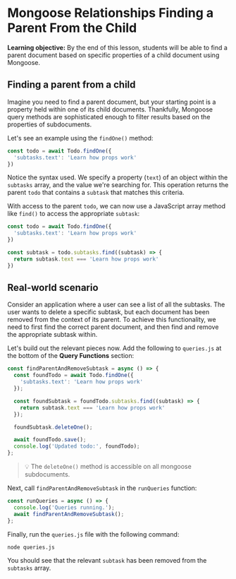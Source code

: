 <h1>
  <span class="headline">Mongoose Relationships</span>
  <span class="subhead">Finding a Parent From the Child</span>
</h1>

**Learning objective:** By the end of this lesson, students will be able to find a parent document based on specific properties of a child document using Mongoose.

## Finding a parent from a child

Imagine you need to find a parent document, but your starting point is a property held within one of its child documents. Thankfully, Mongoose query methods are sophisticated enough to filter results based on the properties of subdocuments.

Let's see an example using the `findOne()` method:

```javascript
const todo = await Todo.findOne({
  'subtasks.text': 'Learn how props work'
})
```

Notice the syntax used. We specify a property (`text`) of an object within the `subtasks` array, and the value we're searching for. This operation returns the parent `todo` that contains a `subtask` that matches this criteria.

With access to the parent `todo`, we can now use a JavaScript array method like `find()` to access the appropriate `subtask`:

```javascript
const todo = await Todo.findOne({
  'subtasks.text': 'Learn how props work'
})

const subtask = todo.subtasks.find((subtask) => {
  return subtask.text === 'Learn how props work'
})
```

## Real-world scenario

Consider an application where a user can see a list of all the subtasks. The user wants to delete a specific subtask, but each document has been removed from the context of its parent. To achieve this functionality, we need to first find the correct parent document, and then find and remove the appropriate subtask within.

Let's build out the relevant pieces now. Add the following to `queries.js` at the bottom of the **Query Functions** section:

```javascript
const findParentAndRemoveSubtask = async () => {
  const foundTodo = await Todo.findOne({
    'subtasks.text': 'Learn how props work'
  });

  const foundSubtask = foundTodo.subtasks.find((subtask) => {
    return subtask.text === 'Learn how props work'
  });

  foundSubtask.deleteOne();

  await foundTodo.save();
  console.log('Updated todo:', foundTodo);
};
```

> 💡 The `deleteOne()` method is accessible on all mongoose subdocuments.

Next, call `findParentAndRemoveSubtask` in the `runQueries` function:

```javascript
const runQueries = async () => {
  console.log('Queries running.');
  await findParentAndRemoveSubtask();
};
```

Finally, run the `queries.js` file with the following command:

```bash
node queries.js
```

You should see that the relevant `subtask` has been removed from the `subtasks` array.
